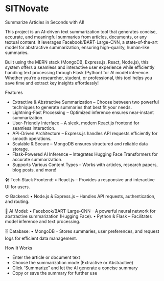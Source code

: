 # SITNovate
Summarize Articles in Seconds with AI!

This project is an AI-driven text summarization tool that generates concise, accurate, and meaningful summaries from articles, documents, or any textual content. It leverages Facebook/BART-Large-CNN, a state-of-the-art model for abstractive summarization, ensuring high-quality, human-like summaries.

Built using the MERN stack (MongoDB, Express.js, React, Node.js), this system offers a seamless and interactive user experience while efficiently handling text processing through Flask (Python) for AI model inference. Whether you’re a researcher, student, or professional, this tool helps you save time and extract key insights effortlessly!
 
 Features

- Extractive & Abstractive Summarization – Choose between two powerful techniques to generate summaries that best fit your needs.
- Lightning-Fast Processing – Optimized inference ensures near-instant summarization.
- User-Friendly Interface – A sleek, modern React.js frontend for seamless interaction.
- API-Driven Architecture – Express.js handles API requests efficiently for smooth operations.
- Scalable & Secure – MongoDB ensures structured and reliable data storage.
- Flask-Powered AI Inference – Integrates Hugging Face Transformers for accurate summarization.
- Supports Various Content Types – Works with articles, research papers, blog posts, and more!

🛠️ Tech Stack
	 Frontend:
	•	React.js – Provides a responsive and interactive UI for users.

⚙️ Backend:
	•	Node.js & Express.js – Handles API requests, authentication, and routing.

🤖 AI Model:
	•	Facebook/BART-Large-CNN – A powerful neural network for abstractive summarization (Hugging Face).
	•	Python & Flask – Facilitates model inference and text processing.

🗄️ Database:
	•	MongoDB – Stores summaries, user preferences, and request logs for efficient data management.
 
  How It Works

- Enter the article or document text
- Choose the summarization mode (Extractive or Abstractive)
- Click “Summarize” and let the AI generate a concise summary
- Copy or save the summary for further use
